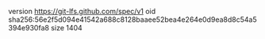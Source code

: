 version https://git-lfs.github.com/spec/v1
oid sha256:56e2f5d094e41542a688c8128baaee52bea4e264e0d9ea8d8c54a5394e930fa8
size 1404
